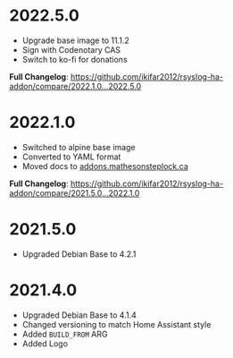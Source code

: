 # 2022.5.0

- Upgrade base image to 11.1.2
- Sign with Codenotary CAS
- Switch to ko-fi for donations

**Full Changelog**: https://github.com/ikifar2012/rsyslog-ha-addon/compare/2022.1.0...2022.5.0

# 2022.1.0

- Switched to alpine base image
- Converted to YAML format
- Moved docs to [addons.mathesonsteplock.ca](https://addons.mathesonsteplock.ca/docs/addons/rsyslog/basic-config)

**Full Changelog**: https://github.com/ikifar2012/rsyslog-ha-addon/compare/2021.5.0...2022.1.0


# 2021.5.0

- Upgraded Debian Base to 4.2.1

# 2021.4.0

- Upgraded Debian Base to 4.1.4
- Changed versioning to match Home Assistant style
- Added `BUILD_FROM` ARG
- Added Logo